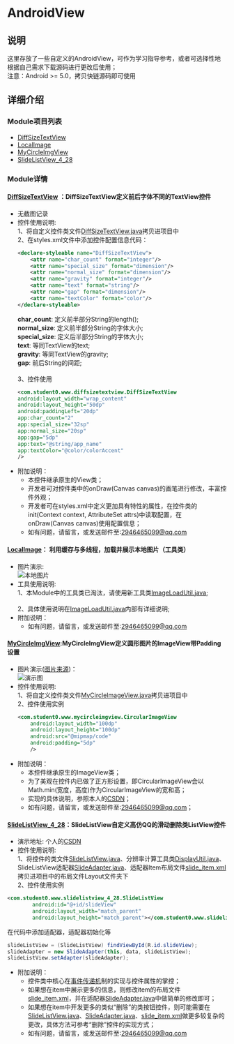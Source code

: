 # AndroidView
## 说明
这里存放了一些自定义的AndroidView，可作为学习指导参考，或者可选择性地根据自己需求下载源码进行更改后使用；
</br>
注意：Android >= 5.0，拷贝快链源码即可使用
## 详细介绍
### Module项目列表
* [DiffSizeTextView][1]
* [LocalImage][2]
* [MyCircleImgView][3]
* [SlideListView_4_28][4]
### Module详情
#### [DiffSizeTextView][1] ：DiffSizeTextView定义前后字体不同的TextView控件
* 无截图记录
* 控件使用说明:
	<i></i><br>1、将自定义控件类文件[DiffSizeTextView.java][7]拷贝进项目中
	<i></i><br>2、在styles.xml文件中添加控件配置信息代码：<br>
	```xml
	<declare-styleable name="DiffSizeTextView">
        <attr name="char_count" format="integer"/>
        <attr name="special_size" format="dimension"/>
        <attr name="normal_size" format="dimension"/>
        <attr name="gravity" format="integer"/>
        <attr name="text" format="string"/>
        <attr name="gap" format="dimension"/>
        <attr name="textColor" format="color"/>
    </declare-styleable>
	```
	**char_count**: 定义前半部分String的length();<br>
	**normal_size**: 定义前半部分String的字体大小;<br>
	**special_size**: 定义后半部分String的字体大小;<br>
	**text**: 等同TextView的text;<br>
	**gravity**: 等同TextView的gravity;<br>
	**gap**: 前后String的间距;<br>
	<i></i><br>3、控件使用<br>
	```xml
	<com.student0.www.diffsizetextview.DiffSizeTextView
    android:layout_width="wrap_content"
    android:layout_height="50dp"
    android:paddingLeft="20dp"
    app:char_count="2"
    app:special_size="32sp"
    app:normal_size="20sp"
    app:gap="5dp"
    app:text="@string/app_name"
    app:textColor="@color/colorAccent"
    />
	```
* 附加说明：
	* 本控件继承原生的View类；
	* 开发者可对控件类中的onDraw(Canvas canvas)的画笔进行修改，丰富控件外观；
	* 开发者可在styles.xml中定义更加具有特性的属性，在控件类的init(Context context, AttributeSet attrs)中读取配置，在onDraw(Canvas canvas)使用配置信息；
	* 如有问题，请留言，或发送邮件至:2946465099@qq.com
#### [LocalImage][2]： 利用缓存与多线程，加载并展示本地图片（工具类）
* 图片演示:
<i></i><br>![本地图片][13]<br>
* 工具使用说明:
	<i></i><br>1、本Module中的工具类已淘汰，请使用新工具类[ImageLoadUtil.java][14];<br>
	<i></i><br>2、具体使用说明在[ImageLoadUtil.java][14]内部有详细说明;
*  附加说明：
	* 如有问题，请留言，或发送邮件至:2946465099@qq.com
#### [MyCircleImgView][3]:MyCircleImgView定义圆形图片的ImageView带Padding设置
* 图片演示([图片来源][5])：
<i></i><br>![演示图][6]<br>
* 控件使用说明:
	<i></i><br>1、将自定义控件类文件[MyCircleImageView.java][8]拷贝进项目中
	<i></i><br>2、控件使用实例<br>
	```xml
	<com.student0.www.mycircleimgview.CircularImageView
        android:layout_width="100dp"
        android:layout_height="100dp"
        android:src="@mipmap/code"
        android:padding="5dp"
        />
	```
* 附加说明：
	* 本控件继承原生的ImageView类；
	* 为了美观在控件内已做了正方形设置，即CircularImageView会以Math.min(宽度，高度)作为CircularImageView的宽和高；
	* 实现的具体说明，参照本人的[CSDN][9]；
	* 如有问题，请留言，或发送邮件至:2946465099@qq.com；
#### [SlideListView_4_28][4]：SlideListView自定义高仿QQ的滑动删除类ListView控件
* 演示地址: 个人的[CSDN][10]
* 控件使用说明:
<i></i><br>
1、将控件的类文件[SlideListView.java][111]、分辨率计算工具类[DisplayUtil.java][112]、SlideListView适配器[SlideAdapter.java][113]、适配器Item布局文件[slide_item.xml][114]拷贝进项目中的布局文件Layout文件夹下
<i></i><br>2、控件使用实例<br>
```xml
<com.student0.www.slidelistview_4_28.SlideListView
        android:id="@+id/slideView"
        android:layout_width="match_parent"
        android:layout_height="match_parent"></com.student0.www.slidelistview_4_28.SlideListView>
```
在代码中添加适配器，适配器初始化等<br>
```java
slideListView = (SlideListView) findViewById(R.id.slideView);
slideAdapter = new SlideAdapter(this, data, slideListView);
slideListView.setAdapter(slideAdapter);
```
* 附加说明：
	* 控件类中核心在[事件传递机][12]制的实现与控件属性的掌控；
	* 如果想在item中展示更多的信息，则修改item的布局文件[slide_item.xml][114]，并在适配器[SlideAdapter.java][113]中做简单的修改即可；
	* 如果想在item中开发更多的类似“删除”的类按钮控件，则可能需要在[SlideListView.java][111]、[SlideAdapter.java][113]、[slide_item.xml][114]做更多较复杂的更改，具体方法可参考“删除”控件的实现方式；
	* 如有问题，请留言，或发送邮件至:2946465099@qq.com

[1]:https://github.com/jiarWang/AndroidView/tree/master/DiffSizeTextView
[2]:https://github.com/jiarWang/AndroidView/tree/master/LocalImage
[3]:https://github.com/jiarWang/AndroidView/tree/master/MyCircleImgView
[4]:https://github.com/jiarWang/AndroidView/tree/master/SlideListView_4_28
[5]:http://www.jianshu.com/p/4f55200cea14
[6]:http://upload-images.jianshu.io/upload_images/1094967-8fe878e55b39af75.jpg?imageMogr2/auto-orient/strip%7CimageView2/2/w/1240
[7]:https://github.com/jiarWang/AndroidView/blob/master/DiffSizeTextView/app/src/main/java/com/student0/www/diffsizetextview/DiffSizeTextView.java
[8]:https://github.com/jiarWang/AndroidView/blob/master/MyCircleImgView/app/src/main/java/com/student0/www/mycircleimgview/CircularImageView.java
[9]:http://blog.csdn.net/weixin_36570478/article/details/70865625
[10]:http://blog.csdn.net/weixin_36570478/article/details/70908015
[12]:http://blog.csdn.net/weixin_36570478/article/details/70470422
[13]:https://github.com/jiarWang/AndroidView/LocalImage/20170809122613.jpg
[14]:https://github.com/jiarWang/Android-RN/blob/master/M0802/app/src/main/java/com/example/milka/m0802/Camera/Util/ImageLoadUtil.java
[111]:https://github.com/jiarWang/AndroidView/blob/master/SlideListView_4_28/app/src/main/java/com/student0/www/slidelistview_4_28/SlideListView.java
[112]:https://github.com/jiarWang/AndroidView/blob/master/SlideListView_4_28/app/src/main/java/com/student0/www/slidelistview_4_28/DisplayUtil.java
[113]:
https://github.com/jiarWang/AndroidView/blob/master/SlideListView_4_28/app/src/main/java/com/student0/www/slidelistview_4_28/SlideAdapter.java
[114]:
https://github.com/jiarWang/AndroidView/blob/master/SlideListView_4_28/app/src/main/res/layout/slide_item.xml